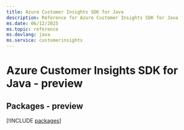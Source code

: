 ```yaml
---
title: Azure Customer Insights SDK for Java
description: Reference for Azure Customer Insights SDK for Java
ms.date: 06/12/2025
ms.topic: reference
ms.devlang: java
ms.service: customerinsights
---
```

# Azure Customer Insights SDK for Java - preview
## Packages - preview
[!INCLUDE [packages](customer-insights-index.md)]
